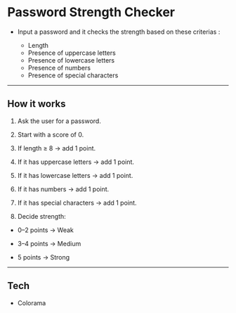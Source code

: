 # Password Strength Checker

- Input a password and it checks the strength based on these criterias :

  - Length
  - Presence of uppercase letters
  - Presence of lowercase letters
  - Presence of numbers
  - Presence of special characters

--- 

## How it works

1. Ask the user for a password.

2. Start with a score of 0.

3. If length ≥ 8 → add 1 point.

4. If it has uppercase letters → add 1 point.

5. If it has lowercase letters → add 1 point.

6. If it has numbers → add 1 point.

7. If it has special characters → add 1 point.

8. Decide strength:

  - 0–2 points → Weak

  - 3–4 points → Medium

  - 5 points → Strong

---

## Tech

- Colorama






